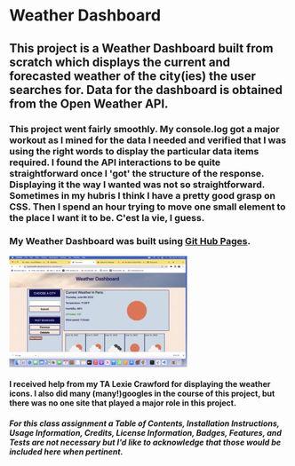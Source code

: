 # Weather Dashboard

## This project is a Weather Dashboard built from scratch which displays the current and forecasted weather of the city(ies) the user searches for. Data for the dashboard is obtained from the Open Weather API.

### This project went fairly smoothly. My console.log got a major workout as I mined for the data I needed and verified that I was using the right words to display the particular data items required. I found the API interactions to be quite straightforward once I 'got' the structure of the response. Displaying it the way I wanted was not so straightforward. Sometimes in my hubris I think I have a pretty good grasp on CSS. Then I spend an hour trying to move one small element to the place I want it to be. C'est la vie, I guess.

### My Weather Dashboard was built using [Git Hub Pages](https://mcamy2001.github.io/Weather-Dashboard/).

![Screenshot](./assets/images/Screen%20Shot%202022-06-09%20at%2011.04.18%20AM%20Small.jpeg)

#### I received help from my TA Lexie Crawford for displaying the weather icons. I also did many (many!)googles in the course of this project, but there was no one site that played a major role in this project.

##### For this class assignment a Table of Contents, Installation Instructions, Usage Information, Credits, License Information, Badges, Features, and Tests are not necessary but I'd like to acknowledge that those would be included here when pertinent.
